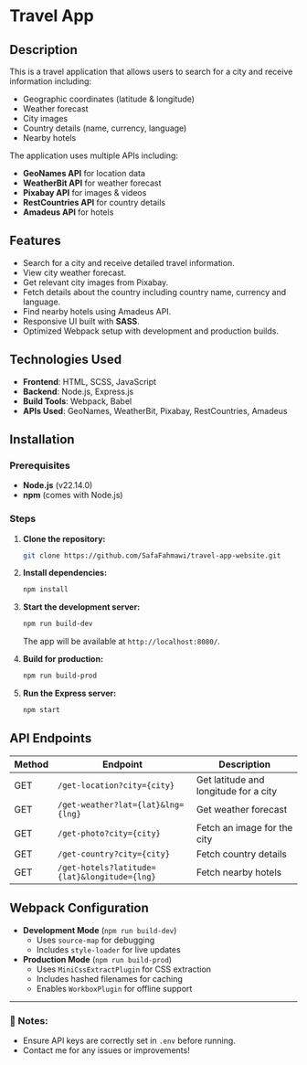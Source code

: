 
# Travel App

## Description
This is a travel application that allows users to search for a city and receive information including:
- Geographic coordinates (latitude & longitude)
- Weather forecast
- City images
- Country details (name, currency, language)
- Nearby hotels

The application uses multiple APIs including:
- **GeoNames API** for location data
- **WeatherBit API** for weather forecast
- **Pixabay API** for images & videos
- **RestCountries API** for country details
- **Amadeus API** for hotels

## Features
- Search for a city and receive detailed travel information.
- View city weather forecast.
- Get relevant city images from Pixabay.
- Fetch details about the country including country name, currency and language.
- Find nearby hotels using Amadeus API.
- Responsive UI built with **SASS**.
- Optimized Webpack setup with development and production builds.

## Technologies Used
- **Frontend**: HTML, SCSS, JavaScript
- **Backend**: Node.js, Express.js
- **Build Tools**: Webpack, Babel
- **APIs Used**: GeoNames, WeatherBit, Pixabay, RestCountries, Amadeus

## Installation

### Prerequisites
- **Node.js** (v22.14.0)
- **npm** (comes with Node.js)

### Steps
1. **Clone the repository:**
   ```sh
   git clone https://github.com/SafaFahmawi/travel-app-website.git
   ```

2. **Install dependencies:**
   ```sh
   npm install
   ```

3. **Start the development server:**
   ```sh
   npm run build-dev
   ```
   The app will be available at `http://localhost:8080/`.

4. **Build for production:**
   ```sh
   npm run build-prod
   ```

5. **Run the Express server:**
   ```sh
   npm start
   ```

## API Endpoints
| Method | Endpoint | Description |
|--------|----------|-------------|
| GET | `/get-location?city={city}` | Get latitude and longitude for a city |
| GET | `/get-weather?lat={lat}&lng={lng}` | Get weather forecast |
| GET | `/get-photo?city={city}` | Fetch an image for the city |
| GET | `/get-country?city={city}` | Fetch country details |
| GET | `/get-hotels?latitude={lat}&longitude={lng}` | Fetch nearby hotels |

## Webpack Configuration
- **Development Mode** (`npm run build-dev`)
  - Uses `source-map` for debugging
  - Includes `style-loader` for live updates
- **Production Mode** (`npm run build-prod`)
  - Uses `MiniCssExtractPlugin` for CSS extraction
  - Includes hashed filenames for caching
  - Enables `WorkboxPlugin` for offline support

---

### 📌 Notes:
- Ensure API keys are correctly set in `.env` before running.
- Contact me for any issues or improvements!

